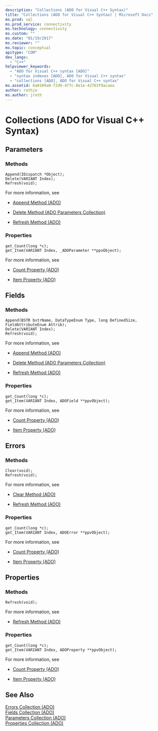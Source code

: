 ```yaml
---
description: "Collections (ADO for Visual C++ Syntax)"
title: "Collections (ADO for Visual C++ Syntax) | Microsoft Docs"
ms.prod: sql
ms.prod_service: connectivity
ms.technology: connectivity
ms.custom: ""
ms.date: "01/19/2017"
ms.reviewer: ""
ms.topic: conceptual
apitype: "COM"
dev_langs: 
  - "C++"
helpviewer_keywords: 
  - "ADO for Visual C++ syntax [ADO]"
  - "syntax indexes [ADO], ADO for Visual C++ syntax"
  - "collections [ADO], ADO for Visual C++ syntax"
ms.assetid: 6a0109a0-f2d9-4f7c-8e1e-42763f9acaea
author: rothja
ms.author: jroth
---
```

# Collections (ADO for Visual C++ Syntax)
## Parameters  
  
### Methods  
  
```  
Append(IDispatch *Object);  
Delete(VARIANT Index);  
Refresh(void);  
```  
  
 For more information, see  
  
-   [Append Method (ADO)](./append-method-ado.md)  
  
-   [Delete Method (ADO Parameters Collection)](./delete-method-ado-parameters-collection.md)  
  
-   [Refresh Method (ADO)](./refresh-method-ado.md)  
  
### Properties  
  
```  
get_Count(long *c);  
get_Item(VARIANT Index, _ADOParameter **ppvObject);  
```  
  
 For more information, see  
  
-   [Count Property (ADO)](./count-property-ado.md)  
  
-   [Item Property (ADO)](./item-property-ado.md)  
  
## Fields  
  
### Methods  
  
```  
Append(BSTR bstrName, DataTypeEnum Type, long DefinedSize, FieldAttributeEnum Attrib);  
Delete(VARIANT Index);  
Refresh(void);  
```  
  
 For more information, see  
  
-   [Append Method (ADO)](./append-method-ado.md)  
  
-   [Delete Method (ADO Parameters Collection)](./delete-method-ado-parameters-collection.md)  
  
-   [Refresh Method (ADO)](./refresh-method-ado.md)  
  
### Properties  
  
```  
get_Count(long *c);  
get_Item(VARIANT Index, ADOField **ppvObject);  
```  
  
 For more information, see  
  
-   [Count Property (ADO)](./count-property-ado.md)  
  
-   [Item Property (ADO)](./item-property-ado.md)  
  
## Errors  
  
### Methods  
  
```  
Clear(void);  
Refresh(void);  
```  
  
 For more information, see  
  
-   [Clear Method (ADO)](./clear-method-ado.md)  
  
-   [Refresh Method (ADO)](./refresh-method-ado.md)  
  
### Properties  
  
```  
get_Count(long *c);  
get_Item(VARIANT Index, ADOError **ppvObject);  
```  
  
 For more information, see  
  
-   [Count Property (ADO)](./count-property-ado.md)  
  
-   [Item Property (ADO)](./item-property-ado.md)  
  
## Properties  
  
### Methods  
  
```  
Refresh(void);  
```  
  
 For more information, see  
  
-   [Refresh Method (ADO)](./refresh-method-ado.md)  
  
### Properties  
  
```  
get_Count(long *c);  
get_Item(VARIANT Index, ADOProperty **ppvObject);  
```  
  
 For more information, see  
  
-   [Count Property (ADO)](./count-property-ado.md)  
  
-   [Item Property (ADO)](./item-property-ado.md)  
  
## See Also  
 [Errors Collection (ADO)](./errors-collection-ado.md)   
 [Fields Collection (ADO)](./fields-collection-ado.md)   
 [Parameters Collection (ADO)](./parameters-collection-ado.md)   
 [Properties Collection (ADO)](./properties-collection-ado.md)